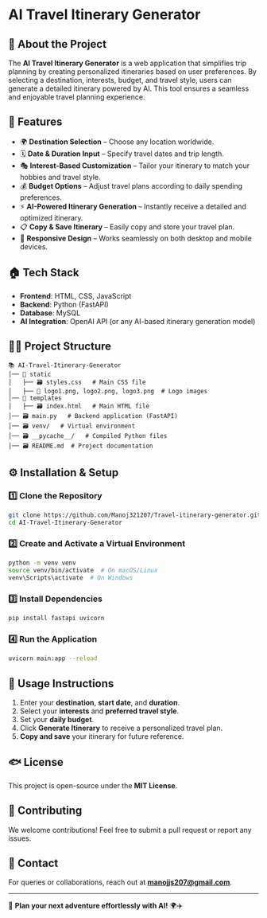 # AI Travel Itinerary Generator

## 🛫 About the Project

The **AI Travel Itinerary Generator** is a web application that simplifies trip planning by creating personalized itineraries based on user preferences. By selecting a destination, interests, budget, and travel style, users can generate a detailed itinerary powered by AI. This tool ensures a seamless and enjoyable travel planning experience.

## 🚀 Features

- 🌍 **Destination Selection** – Choose any location worldwide.
- 🗓 **Date & Duration Input** – Specify travel dates and trip length.
- 🎭 **Interest-Based Customization** – Tailor your itinerary to match your hobbies and travel style.
- 💰 **Budget Options** – Adjust travel plans according to daily spending preferences.
- ⚡ **AI-Powered Itinerary Generation** – Instantly receive a detailed and optimized itinerary.
- 📋 **Copy & Save Itinerary** – Easily copy and store your travel plan.
- 🎨 **Responsive Design** – Works seamlessly on both desktop and mobile devices.

## 🏠 Tech Stack

- **Frontend**: HTML, CSS, JavaScript
- **Backend**: Python (FastAPI)
- **Database**: MySQL
- **AI Integration**: OpenAI API (or any AI-based itinerary generation model)

## 💂️‍♂️ Project Structure

```
📚 AI-Travel-Itinerary-Generator
│── 📂 static
│   ├── 🗃️ styles.css   # Main CSS file
│   ├── 🎨 logo1.png, logo2.png, logo3.png  # Logo images
│── 📂 templates
│   ├── 🗃️ index.html   # Main HTML file
│── 🗃️ main.py   # Backend application (FastAPI)
│── 🗃️ venv/   # Virtual environment
│── 🗃️ __pycache__/   # Compiled Python files
│── 🗃️ README.md  # Project documentation
```

## ⚙️ Installation & Setup

### 1️⃣ Clone the Repository

```bash
git clone https://github.com/Manoj321207/Travel-itinerary-generator.git
cd AI-Travel-Itinerary-Generator
```

### 2️⃣ Create and Activate a Virtual Environment

```bash
python -m venv venv
source venv/bin/activate  # On macOS/Linux
venv\Scripts\activate  # On Windows
```

### 3️⃣ Install Dependencies

```bash
pip install fastapi uvicorn
```

### 4️⃣ Run the Application

```bash
uvicorn main:app --reload
```

## 📌 Usage Instructions

1. Enter your **destination**, **start date**, and **duration**.
2. Select your **interests** and **preferred travel style**.
3. Set your **daily budget**.
4. Click **Generate Itinerary** to receive a personalized travel plan.
5. **Copy and save** your itinerary for future reference.

## 🐟 License

This project is open-source under the **MIT License**.

## 🤝 Contributing

We welcome contributions! Feel free to submit a pull request or report any issues.

## 💎 Contact

For queries or collaborations, reach out at **[manojjs207@gmail.com](mailto:manojjs207@gmail.com)**.

---

🚀 **Plan your next adventure effortlessly with AI!** 🌍✈️

